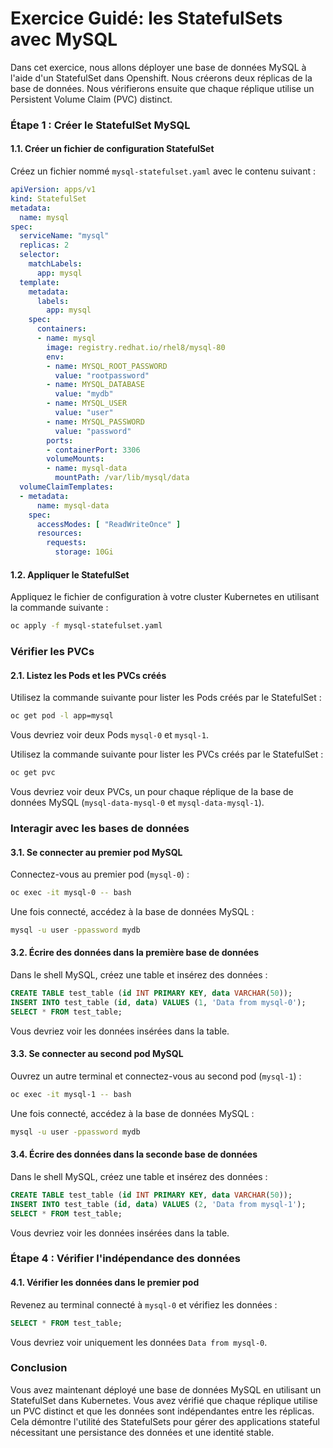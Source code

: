 # Exercice Guidé: les StatefulSets avec MySQL

Dans cet exercice, nous allons déployer une base de données MySQL à l'aide d'un StatefulSet dans Openshift. Nous créerons deux réplicas de la base de données. Nous vérifierons ensuite que chaque réplique utilise un Persistent Volume Claim (PVC) distinct.

### Étape 1 : Créer le StatefulSet MySQL

#### 1.1. Créer un fichier de configuration StatefulSet

Créez un fichier nommé `mysql-statefulset.yaml` avec le contenu suivant :

```yaml
apiVersion: apps/v1
kind: StatefulSet
metadata:
  name: mysql
spec:
  serviceName: "mysql"
  replicas: 2
  selector:
    matchLabels:
      app: mysql
  template:
    metadata:
      labels:
        app: mysql
    spec:
      containers:
      - name: mysql
        image: registry.redhat.io/rhel8/mysql-80
        env:
        - name: MYSQL_ROOT_PASSWORD
          value: "rootpassword"
        - name: MYSQL_DATABASE
          value: "mydb"
        - name: MYSQL_USER
          value: "user"
        - name: MYSQL_PASSWORD
          value: "password"
        ports:
        - containerPort: 3306
        volumeMounts:
        - name: mysql-data
          mountPath: /var/lib/mysql/data
  volumeClaimTemplates:
  - metadata:
      name: mysql-data
    spec:
      accessModes: [ "ReadWriteOnce" ]
      resources:
        requests:
          storage: 10Gi
```

#### 1.2. Appliquer le StatefulSet

Appliquez le fichier de configuration à votre cluster Kubernetes en utilisant la commande suivante :

```sh
oc apply -f mysql-statefulset.yaml
```

### Vérifier les PVCs

#### 2.1. Listez les Pods et les PVCs créés

Utilisez la commande suivante pour lister les Pods créés par le StatefulSet :

```sh
oc get pod -l app=mysql
```

Vous devriez voir deux Pods `mysql-0` et `mysql-1`.

Utilisez la commande suivante pour lister les PVCs créés par le StatefulSet :

```sh
oc get pvc
```

Vous devriez voir deux PVCs, un pour chaque réplique de la base de données MySQL (`mysql-data-mysql-0` et `mysql-data-mysql-1`).

### Interagir avec les bases de données

#### 3.1. Se connecter au premier pod MySQL

Connectez-vous au premier pod (`mysql-0`) :

```sh
oc exec -it mysql-0 -- bash
```

Une fois connecté, accédez à la base de données MySQL :

```sh
mysql -u user -ppassword mydb
```

#### 3.2. Écrire des données dans la première base de données

Dans le shell MySQL, créez une table et insérez des données :

```sql
CREATE TABLE test_table (id INT PRIMARY KEY, data VARCHAR(50));
INSERT INTO test_table (id, data) VALUES (1, 'Data from mysql-0');
SELECT * FROM test_table;
```

Vous devriez voir les données insérées dans la table.

#### 3.3. Se connecter au second pod MySQL

Ouvrez un autre terminal et connectez-vous au second pod (`mysql-1`) :

```sh
oc exec -it mysql-1 -- bash
```

Une fois connecté, accédez à la base de données MySQL :

```sh
mysql -u user -ppassword mydb
```

#### 3.4. Écrire des données dans la seconde base de données

Dans le shell MySQL, créez une table et insérez des données :

```sql
CREATE TABLE test_table (id INT PRIMARY KEY, data VARCHAR(50));
INSERT INTO test_table (id, data) VALUES (2, 'Data from mysql-1');
SELECT * FROM test_table;
```

Vous devriez voir les données insérées dans la table.

### Étape 4 : Vérifier l'indépendance des données

#### 4.1. Vérifier les données dans le premier pod

Revenez au terminal connecté à `mysql-0` et vérifiez les données :

```sql
SELECT * FROM test_table;
```

Vous devriez voir uniquement les données `Data from mysql-0`.

### Conclusion

Vous avez maintenant déployé une base de données MySQL en utilisant un StatefulSet dans Kubernetes. Vous avez vérifié que chaque réplique utilise un PVC distinct et que les données sont indépendantes entre les réplicas. Cela démontre l'utilité des StatefulSets pour gérer des applications stateful nécessitant une persistance des données et une identité stable.
